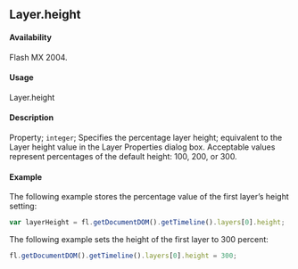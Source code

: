 ## Layer.height

#### Availability

Flash MX 2004.

#### Usage

Layer.height

#### Description

Property; `integer`; Specifies the percentage layer height; equivalent to the Layer height value in the Layer Properties dialog box. Acceptable values represent percentages of the default height: 100, 200, or 300.

#### Example

The following example stores the percentage value of the first layer’s height setting:

```javascript
var layerHeight = fl.getDocumentDOM().getTimeline().layers[0].height;
```

The following example sets the height of the first layer to 300 percent:

```javascript
fl.getDocumentDOM().getTimeline().layers[0].height = 300;
```
